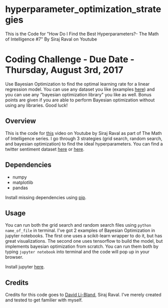 # hyperparameter_optimization_strategies
This is the Code for "How Do I Find the Best Hyperparameters?- The Math of Intelligence #7" By Siraj Raval on Youtube

# Coding Challenge - Due Date - Thursday, August 3rd, 2017

Use Bayesian Optimization to find the optimal learning rate for a linear regression model. You can use any dataset you like (examples [here](https://www.kaggle.com/datasets)) and you can use any "bayesian optimization library" you like as well. Bonus points are given if you are able to perform Bayesian optimization without using any libraries. Good luck!

## Overview

This is the code for [this](https://youtu.be/ttE0F7fghfk) video on Youtube by Siraj Raval as part of The Math of Intelligence series. I go through 3 strategies (grid search, random search, and bayesian optimization) to find the ideal hyperparameters. You can find a twitter sentiment dataset [here](https://twitter-sentiment-csv.herokuapp.com/) or [here](http://thinknook.com/twitter-sentiment-analysis-training-corpus-dataset-2012-09-22/). 


## Dependencies

* numpy
* matplotlib
* pandas

Install missing dependencies using [pip](https://pip.pypa.io/en/stable/).

## Usage

You can run both the grid search and random search files using `python name_of_file` in terminal. I've got 2 examples of Bayesian Optimization in jupyter notebooks. The first one uses a scikit-learn wrapper to do it, but has great visualizations. The second one uses tensorflow to build the model, but implements bayesian optimization from scratch. You can run them both by typing `jupyter notebook` into terminal and the code will pop up in your browser.

Install jupyter [here](http://jupyter.readthedocs.io/en/latest/install.html). 


## Credits

Credits for this code goes to [David Li-Bland](https://github.com/davidlibland), Siraj Raval. I've merely created and tested to get familier with myself.
